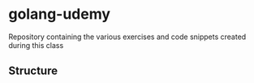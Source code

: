 # golang-udemy
Repository containing the various exercises and code snippets created during this class

## Structure